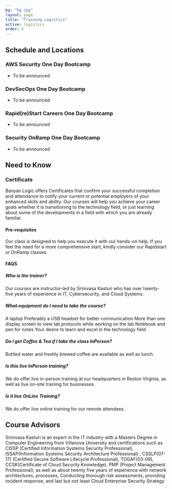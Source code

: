 ```yaml
---
bg: "bg.jpg"
layout: page
title: "Training Logistics"
active: logistics
order: 5
---
```

## Schedule and Locations
### AWS Security One Day Bootcamp
* To be announced

### DevSecOps One Day Bootcamp
* To be announced

### Rapid(re)Start Careers One Day Bootcamp
* To be announced

### Security OnRamp One Day Bootcamp
* To be announced

## Need to Know
### Certificate
Banyan Logic offers Certificates that confirm your successful completion and attendance to notify your current or potential employers of your enhanced skills and ability.
Our courses will help you achieve your career goals whether it is transitioning to the technology field, or just learning about some of the developments in a field with which you are already familiar.
#### Pre-requisites
Our class is designed to help you execute it with our hands-on help. If you feel the need for a more comprehensive start, kindly consider our Rapidstart or OnRamp classes.
#### FAQS
##### Who is the trainer?
Our courses are instructor-led by Srinivasa Kasturi who has over twenty-five years of experience in IT, Cybersecurity, and Cloud Systems.
##### What equipment do I need to take the course?
A laptop
Preferably a USB headset for better communication
More than one display screen to view lab protocols while working on the lab
Notebook and pen for notes
Your desire to learn and excel in the technology field
##### Do I get Coffee & Tea if I take the class InPerson?
Bottled water and freshly brewed coffee are available as well as lunch.
##### Is this live InPerson training?
We do offer live in-person training at our headquarters in Reston Virginia, as well as live on-site training for businesses.
##### Is it live OnLine Training?
We do offer live online training for our remote attendees.

## Course Advisors
Srinivasa Kasturi is an expert in the IT industry with a Masters Degree in Computer Engineering from Villanova University and certifications such as CISSP (Certified Information Systems Security Professional), ISSAP(Information Systems Security Architecture Professional) , CSSLP(07-17) (Certified Secure Software Lifecycle Professional), TOGAF(03-09), CCSK(Certificate of Cloud Security Knowledge), PMP (Project Management Professional); as well as about twenty five years of experience with network architectures, processes, Conducting thorough risk assessments, providing incident response, and last but not least Cloud Enterprise Security Strategy 

